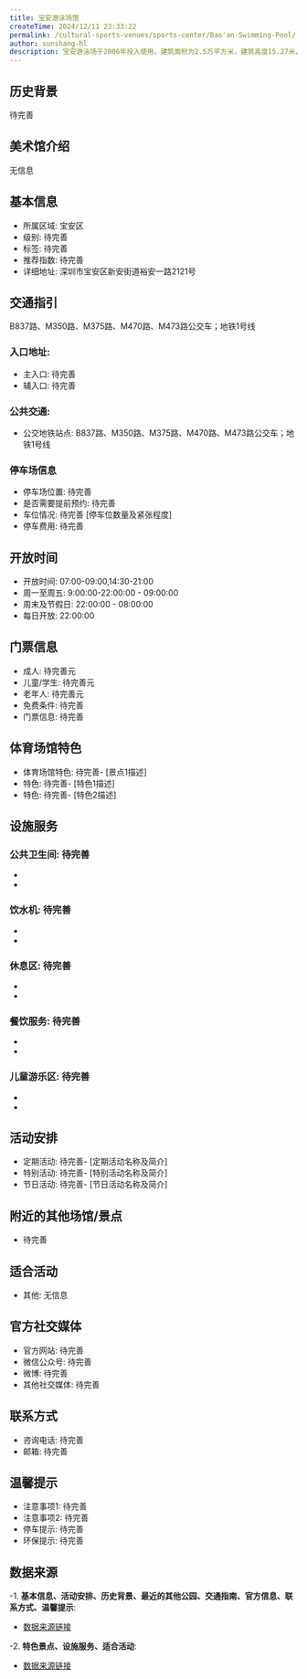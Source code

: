 ```yaml
---
title: 宝安游泳场馆
createTime: 2024/12/11 23:33:22
permalink: /cultural-sports-venues/sports-center/Bao'an-Swimming-Pool/
author: sunshang-hl
description: 宝安游泳场于2006年投入使用，建筑面积为2.5万平方米，建筑高度15.27米，其中水域面积达5662.5平方米，游泳场观众看台座位1200席。宝安游泳场设有比赛标准池1个、训练池1个、儿童池1个、幼儿游乐池2个。宝安游泳馆建设有1个50米恒温标准比赛池，10条泳道；1个50米恒温训练池，4条泳道。 宝安游泳馆于200
---
```


<ImageCard
image="http://www.sz.gov.cn/img/4/4097/4097275/11117342.jpg"
title= "宝安游泳场馆"
description= ""
date="2024/12/17"
href="/"
author="sunshang-hl"
/>

## 历史背景
 待完善

## 美术馆介绍
 无信息

## 基本信息
- 所属区域: 宝安区
- 级别: 待完善
- 标签: 待完善
- 推荐指数: 待完善
- 详细地址: 深圳市宝安区新安街道裕安一路2121号

## 交通指引
 B837路、M350路、M375路、M470路、M473路公交车；地铁1号线
### 入口地址:
- 主入口: 待完善
- 辅入口: 待完善
### 公共交通:
- 公交地铁站点: B837路、M350路、M375路、M470路、M473路公交车；地铁1号线

### 停车场信息
- 停车场位置: 待完善
- 是否需要提前预约: 待完善
- 车位情况: 待完善 [停车位数量及紧张程度]
- 停车费用: 待完善

## 开放时间
- 开放时间: 07:00-09:00,14:30-21:00
- 周一至周五: 9:00:00-22:00:00 - 09:00:00
- 周末及节假日: 22:00:00 - 08:00:00
- 每日开放: 22:00:00

## 门票信息
- 成人: 待完善元
- 儿童/学生: 待完善元
- 老年人: 待完善元
- 免费条件: 待完善
- 门票信息: 待完善

## 体育场馆特色
- 体育场馆特色: 待完善- [景点1描述]
- 特色: 待完善- [特色1描述]
- 特色: 待完善- [特色2描述]

## 设施服务
### 公共卫生间: 待完善
- 
- 
### 饮水机: 待完善
- 
- 
### 休息区: 待完善
- 
- 
### 餐饮服务: 待完善
- 
- 
### 儿童游乐区: 待完善
- 
- 

## 活动安排
- 定期活动: 待完善- [定期活动名称及简介]
- 特别活动: 待完善- [特别活动名称及简介]
- 节日活动: 待完善- [节日活动名称及简介]

## 附近的其他场馆/景点
- 待完善

## 适合活动
- 其他: 无信息

## 官方社交媒体
- 官方网站: 待完善
- 微信公众号: 待完善
- 微博: 待完善
- 其他社交媒体: 待完善

## 联系方式
- 咨询电话: 待完善
- 邮箱: 待完善

## 温馨提示
- 注意事项1: 待完善
- 注意事项2: 待完善
- 停车提示: 待完善
- 环保提示: 待完善

## 数据来源
-1. **基本信息、活动安排、历史背景、最近的其他公园、交通指南、官方信息、联系方式、温馨提示**:
- [数据来源链接](http://www.sz.gov.cn/szzt2010/szwtt/wtcg/tycg/content/post_11117342.html)

-2. **特色景点、设施服务、适合活动**:
- [数据来源链接](http://www.sz.gov.cn/szzt2010/szwtt/wtcg/tycg/content/post_11117342.html)

